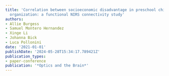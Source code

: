 ```yaml
---
title: 'Correlation between socioeconomic disadvantage in preschool children and brain
  organization: a functional NIRS connectivity study'
authors:
- Allie Burgess
- Samuel Montero Hernandez
- Xinge Li
- Johanna Bick
- Luca Pollonini
date: '2021-01-01'
publishDate: '2024-05-28T15:34:17.789421Z'
publication_types:
- paper-conference
publication: '*Optics and the Brain*'
---
```

